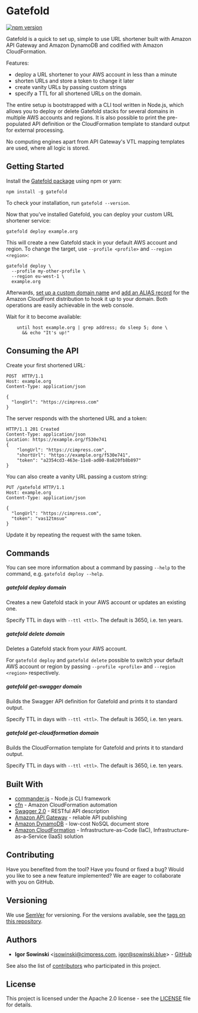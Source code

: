 # Gatefold

[![npm version](https://badge.fury.io/js/gatefold.svg)](https://badge.fury.io/js/gatefold)

Gatefold is a quick to set up, simple to use URL shortener built with Amazon API Gateway and Amazon DynamoDB and codified with Amazon CloudFormation.

Features:
- deploy a URL shortener to your AWS account in less than a minute
- shorten URLs and store a token to change it later
- create vanity URLs by passing custom strings
- specify a TTL for all shortened URLs on the domain.

The entire setup is bootstrapped with a CLI tool written in Node.js, which allows you to deploy or delete Gatefold stacks for several domains in multiple AWS accounts and regions. It is also possible to print the pre-populated API definition or the CloudFormation template to standard output for external processing.

No computing engines apart from API Gateway's VTL mapping templates are used, where all logic is stored.

## Getting Started

Install the [Gatefold package](https://www.npmjs.com/package/gatefold) using npm or yarn:
```
npm install -g gatefold
```
To check your installation, run `gatefold --version`.

Now that you've installed Gatefold, you can deploy your custom URL shortener service:
```
gatefold deploy example.org
```
This will create a new Gatefold stack in your default AWS account and region. To change the target, use `--profile <profile>` and `--region <region>`:
```
gatefold deploy \
  --profile my-other-profile \
  --region eu-west-1 \
  example.org
```
Afterwards, [set up a custom domain name](https://docs.aws.amazon.com/apigateway/latest/developerguide/how-to-custom-domains.html) and [add an ALIAS record](https://docs.aws.amazon.com/Route53/latest/DeveloperGuide/resource-record-sets-creating.html) for the Amazon CloudFront distribution to hook it up to your domain. Both operations are easily achievable in the web console.

Wait for it to become available:
```
    until host example.org | grep address; do sleep 5; done \
      && echo "It's up!"
```

## Consuming the API

Create your first shortened URL:
```
POST  HTTP/1.1
Host: example.org
Content-Type: application/json

{
  "longUrl": "https://cimpress.com"
}
```

The server responds with the shortened URL and a token:
```
HTTP/1.1 201 Created
Content-Type: application/json
Location: https://example.org/f530e741
{
    "longUrl": "https://cimpress.com",
    "shortUrl": "https://example.org/f530e741",
    "token": "a2354cd3-463e-11e8-ad00-8a820fb8b897"
}
```

You can also create a vanity URL passing a custom string:
```
PUT /gatefold HTTP/1.1
Host: example.org
Content-Type: application/json

{
  "longUrl": "https://cimpress.com",
  "token": "vas12tmsuo"
}
```
Update it by repeating the request with the same token.

## Commands
You can see more information about a command by passing `--help` to the command, e.g. `gatefold deploy --help`.

##### gatefold deploy **domain**
Creates a new Gatefold stack in your AWS account or updates an existing one.

Specify TTL in days with `--ttl <ttl>`. The default is 3650, i.e. ten years.

##### gatefold delete **domain**
Deletes a Gatefold stack from your AWS account.

For `gatefold deploy` and `gatefold delete` possible to switch your default AWS account or region by passing `--profile <profile>` and `--region <region>` respectively.

##### gatefold get-swagger **domain**
Builds the Swagger API definition for Gatefold and prints it to standard output.

Specify TTL in days with `--ttl <ttl>`. The default is 3650, i.e. ten years.


##### gatefold get-cloudformation **domain**
Builds the CloudFormation template for Gatefold and prints it to standard output.

Specify TTL in days with `--ttl <ttl>`. The default is 3650, i.e. ten years.

## Built With

* [commander.js](https://github.com/tj/commander.js/) - Node.js CLI framework
* [cfn](https://github.com/Nordstrom/cfn) - Amazon CloudFormation automation
* [Swagger 2.0](https://github.com/OAI/OpenAPI-Specification/blob/master/versions/2.0.md) - RESTful API description
* [Amazon API Gateway](https://aws.amazon.com/api-gateway/) - reliable API publishing
* [Amazon DynamoDB](https://aws.amazon.com/dynamodb/) - low-cost NoSQL document store
* [Amazon CloudFormation](https://aws.amazon.com/cloudformation/) - Infrastructure-as-Code (IaC), Infrastructure-as-a-Service (IaaS) solution

## Contributing

Have you benefited from the tool? Have you found or fixed a bug? Would you like to see a new feature implemented? We are eager to collaborate with you on GitHub.

## Versioning

We use [SemVer](http://semver.org/) for versioning. For the versions available, see the [tags on this repository](https://github.com/your/project/tags). 

## Authors

* **Igor Sowinski** <[isowinski@cimpress.com](mailto:isowinski@cimpress.com), [igor@sowinski.blue](mailto:igor@sowinski.blue)> - [GitHub](https://github.com/Igrom)

See also the list of [contributors](https://github.com/your/project/contributors) who participated in this project.

## License

This project is licensed under the Apache 2.0 license - see the [LICENSE](LICENSE) file for details.
